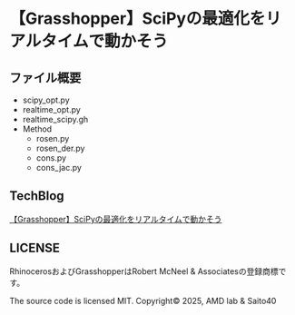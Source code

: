 # 【Grasshopper】SciPyの最適化をリアルタイムで動かそう

## ファイル概要

- scipy_opt.py
- realtime_opt.py
- realtime_scipy.gh
- Method
  - rosen.py
  - rosen_der.py
  - cons.py
  - cons_jac.py

## TechBlog

[【Grasshopper】SciPyの最適化をリアルタイムで動かそう
](https://amdlaboratory.com/amdblog/【grasshopper】scipyの最適化をリアルタイムで動かそう)

## LICENSE

RhinocerosおよびGrasshopperはRobert McNeel & Associatesの登録商標です。

The source code is licensed MIT. Copyright© 2025, AMD lab & Saito40
